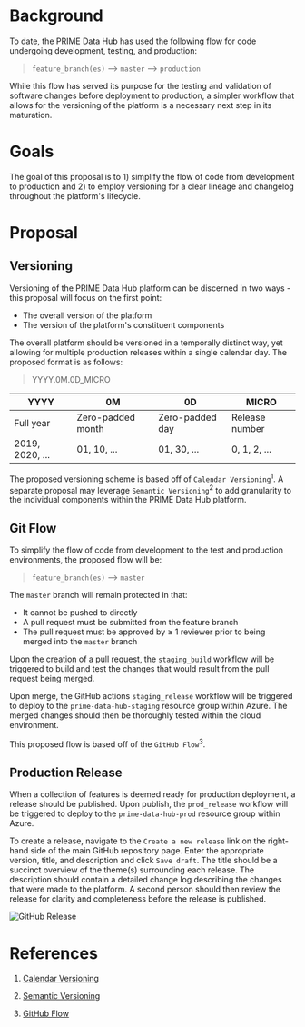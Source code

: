 # Background

To date, the PRIME Data Hub has used the following flow for code undergoing development, testing, and production:

> `feature_branch(es)` --> `master` --> `production`

While this flow has served its purpose for the testing and validation of software changes before deployment to production, a simpler workflow that allows for the versioning of the platform is a necessary next step in its maturation.

# Goals

The goal of this proposal is to 1) simplify the flow of code from development to production and 2) to employ versioning for a clear lineage and changelog throughout the platform's lifecycle.

# Proposal

## Versioning

Versioning of the PRIME Data Hub platform can be discerned in two ways - this proposal will focus on the first point:
  - The overall version of the platform
  - The version of the platform's constituent components

The overall platform should be versioned in a temporally distinct way, yet allowing for multiple production releases within a single calendar day.  The proposed format is as follows:

> YYYY.0M.0D_MICRO

|YYYY|0M|0D|MICRO
|---|---|---|---|
|Full year|Zero-padded month|Zero-padded day|Release number|
|2019, 2020, ...|01, 10, ...|01, 30, ...|0, 1, 2, ...

The proposed versioning scheme is based off of `Calendar Versioning`<sup>1</sup>.  A separate proposal may leverage `Semantic Versioning`<sup>2</sup> to add granularity to the individual components within the PRIME Data Hub platform.

## Git Flow

To simplify the flow of code from development to the test and production environments, the proposed flow will be:

> `feature_branch(es)` --> `master`

The `master` branch will remain protected in that:
  - It cannot be pushed to directly
  - A pull request must be submitted from the feature branch
  - The pull request must be approved by ≥ 1 reviewer prior to being merged into the `master` branch

Upon the creation of a pull request, the `staging_build` workflow will be triggered to build and test the changes that would result from the pull request being merged.

Upon merge, the GitHub actions `staging_release` workflow will be triggered to deploy to the `prime-data-hub-staging` resource group within Azure.  The merged changes should then be thoroughly tested within the cloud environment.

This proposed flow is based off of the `GitHub Flow`<sup>3</sup>.

## Production Release

When a collection of features is deemed ready for production deployment, a release should be published.  Upon publish, the `prod_release` workflow will be triggered to deploy to the `prime-data-hub-prod` resource group within Azure.

To create a release, navigate to the `Create a new release` link on the right-hand side of the main GitHub repository page.  Enter the appropriate version, title, and description and click `Save draft`.  The title should be a succinct overview of the theme(s) surrounding each release.  The description should contain a detailed change log describing the changes that were made to the platform.  A second person should then review the release for clarity and completeness before the release is published.

![GitHub Release](../assets/github_release.png "GitHub Release UI")

# References

1. [Calendar Versioning](https://calver.org)

2. [Semantic Versioning](https://semver.org)

3. [GitHub Flow](https://guides.github.com/introduction/flow/)
